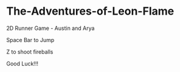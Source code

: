 # The-Adventures-of-Leon-Flame
2D Runner Game - Austin and Arya


Space Bar to Jump 


Z to shoot fireballs 


Good Luck!!!
